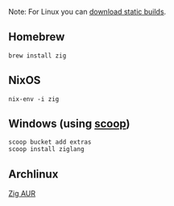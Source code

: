 Note: For Linux you can [download static builds](https://ziglang.org/download/).

## Homebrew

```
brew install zig
```

## NixOS

```
nix-env -i zig
```

## Windows (using [scoop](http://scoop.sh/))

```
scoop bucket add extras
scoop install ziglang
```

## Archlinux

[Zig AUR](https://aur.archlinux.org/packages/zig/)